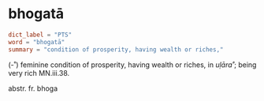 # bhogatā

``` toml
dict_label = "PTS"
word = "bhogatā"
summary = "condition of prosperity, having wealth or riches,"
```

(\-˚) feminine condition of prosperity, having wealth or riches, in *uḷāra˚*; being very rich MN.iii.38.

abstr. fr. bhoga

